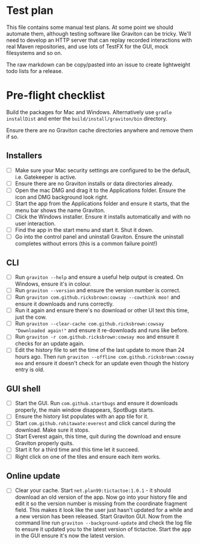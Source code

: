 # Test plan

This file contains some manual test plans. At some point we should automate them, although
testing software like Graviton can be tricky. We'll need to develop an HTTP server that can
replay recorded interactions with real Maven repositories, and use lots of TestFX for the GUI,
mock filesystems and so on.

The raw markdown can be copy/pasted into an issue to create lightweight todo lists for a release.

# Pre-flight checklist

Build the packages for Mac and Windows. Alternatively use `gradle installDist` and enter the
`build/install/graviton/bin` directory.

Ensure there are no Graviton cache directories anywhere and remove them if so.

## Installers

- [ ] Make sure your Mac security settings are configured to be the default, i.e. Gatekeeper is active.
- [ ] Ensure there are no Graviton installs or data directories already. 
- [ ] Open the mac DMG and drag it to the Applications folder. Ensure the icon and DMG background look right.
- [ ] Start the app from the Applications folder and ensure it starts, that the menu bar shows the name Graviton.
- [ ] Click the Windows installer. Ensure it installs automatically and with no user interaction.
- [ ] Find the app in the start menu and start it. Shut it down.
- [ ] Go into the control panel and uninstall Graviton. Ensure the uninstall completes without errors (this is a common failure point!)

## CLI

- [ ] Run `graviton --help` and ensure a useful help output is created. On Windows, ensure it's in colour.
- [ ] Run `graviton --version` and ensure the version number is correct.
- [ ] Run `graviton com.github.ricksbrown:cowsay --cowthink moo!` and ensure it downloads and runs correctly.
- [ ] Run it again and ensure there's no download or other UI text this time, just the cow.
- [ ] Run `graviton --clear-cache com.github.ricksbrown:cowsay "Downloaded again!"` and ensure it re-downloads and runs like before.
- [ ] Run `graviton -r com.github.ricksbrown:cowsay moo` and ensure it checks for an update again.
- [ ] Edit the history file to set the time of the last update to more than 24 hours ago. Then run 
      `graviton --offline com.github.ricksbrown:cowsay moo` and ensure it doesn't check for an update even though 
      the history entry is old.

## GUI shell

- [ ] Start the GUI. Run `com.github.startbugs` and ensure it downloads properly, the main window disappears, SpotBugs starts.
- [ ] Ensure the history list populates with an app tile for it.
- [ ] Start `com.github.rohitawate:everest` and click cancel during the download. Make sure it stops.
- [ ] Start Everest again, this time, quit during the download and ensure Graviton properly quits.
- [ ] Start it for a third time and this time let it succeed.
- [ ] Right click on one of the tiles and ensure each item works.

## Online update

- [ ] Clear your cache. Start `net.plan99:tictactoe:1.0.1` - it should download an old version of the app. Now go into
      your history file and edit it so the version number is missing from the coordinate fragment field.
      This makes it look like the user just hasn't updated for a while and a new version has been released. 
      Start Graviton GUI. Now from the command line run `graviton --background-update`
      and check the log file to ensure it updated you to the latest version of tictactoe. Start the app
      in the GUI ensure it's now the latest version.
